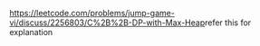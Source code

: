 https://leetcode.com/problems/jump-game-vi/discuss/2256803/C%2B%2B-DP-with-Max-Heap
​
refer this for explanation
​